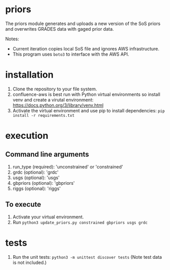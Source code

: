 # priors

The priors module generates and uploads a new version of the SoS priors and overwrites GRADES data with gaged prior data.

Notes:
- Current iteration copies local SoS file and ignores AWS infrastructure.
- This program uses `boto3` to interface with the AWS API.

# installation

1. Clone the repository to your file system.
2. confluence-aws is best run with Python virtual environments so install venv and create a virutal environment: https://docs.python.org/3/library/venv.html
3. Activate the virtual environment and use pip to install dependencies: `pip install -r requirements.txt`

# execution

Command line arguments
----------------------
1. run_type (required): 'unconstrained' or 'constrained' 
2. grdc (optional): 'grdc'
3. usgs (optional): 'usgs'
4. gbpriors (optional): 'gbpriors'
5. riggs (optional): 'riggs'

To execute
----------
1. Activate your virtual environment.
2. Run `python3 update_priors.py constrained gbpriors usgs grdc` 

# tests

1. Run the unit tests: `python3 -m unittest discover tests`
(Note test data is not included.)